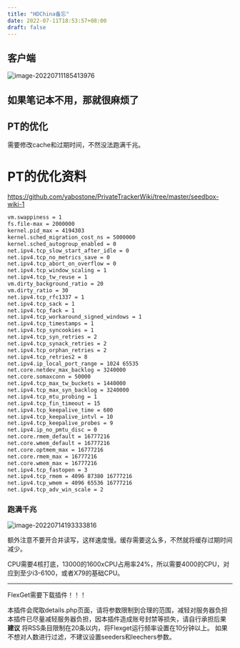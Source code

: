 ```yaml
---
title: "HDChina备忘"
date: 2022-07-11T18:53:57+08:00
draft: false
---
```


## 客户端

![image-20220711185413976](https://res.cloudinary.com/dbzr1zvpf/image/upload/v1657536856/2022/07/538c815f946c968773a39535f378fb5b.webp)

## 如果笔记本不用，那就很麻烦了

## PT的优化

需要修改cache和过期时间，不然没法跑满千兆。

# PT的优化资料

https://github.com/yabostone/PrivateTrackerWiki/tree/master/seedbox-wiki-1

```Bash
vm.swappiness = 1
fs.file-max = 2000000
kernel.pid_max = 4194303
kernel.sched_migration_cost_ns = 5000000
kernel.sched_autogroup_enabled = 0
net.ipv4.tcp_slow_start_after_idle = 0
net.ipv4.tcp_no_metrics_save = 0
net.ipv4.tcp_abort_on_overflow = 0
net.ipv4.tcp_window_scaling = 1
net.ipv4.tcp_tw_reuse = 1
vm.dirty_background_ratio = 20
vm.dirty_ratio = 30
net.ipv4.tcp_rfc1337 = 1
net.ipv4.tcp_sack = 1
net.ipv4.tcp_fack = 1
net.ipv4.tcp_workaround_signed_windows = 1
net.ipv4.tcp_timestamps = 1
net.ipv4.tcp_syncookies = 1
net.ipv4.tcp_syn_retries = 2
net.ipv4.tcp_synack_retries = 2
net.ipv4.tcp_orphan_retries = 2
net.ipv4.tcp_retries2 = 8
net.ipv4.ip_local_port_range = 1024 65535
net.core.netdev_max_backlog = 3240000
net.core.somaxconn = 50000
net.ipv4.tcp_max_tw_buckets = 1440000
net.ipv4.tcp_max_syn_backlog = 3240000
net.ipv4.tcp_mtu_probing = 1
net.ipv4.tcp_fin_timeout = 15
net.ipv4.tcp_keepalive_time = 600
net.ipv4.tcp_keepalive_intvl = 10
net.ipv4.tcp_keepalive_probes = 9
net.ipv4.ip_no_pmtu_disc = 0
net.core.rmem_default = 16777216
net.core.wmem_default = 16777216
net.core.optmem_max = 16777216
net.core.rmem_max = 16777216
net.core.wmem_max = 16777216
net.ipv4.tcp_fastopen = 3
net.ipv4.tcp_rmem = 4096 87380 16777216
net.ipv4.tcp_wmem = 4096 65536 16777216
net.ipv4.tcp_adv_win_scale = 2
```

### 跑满千兆

![image-20220714193333816](https://res.cloudinary.com/dbzr1zvpf/image/upload/v1657798418/2022/07/e127a0b07cad0b9b70b9c01619179732.webp)

额外注意不要开合并读写，这样速度慢。缓存需要这么多，不然就将缓存过期时间减少。

CPU需要4核打底，13000的1600xCPU占用率24%，所以需要4000的CPU，对应到至少i3-6100，或者X79的基础CPU。

-----

FlexGet需要下载插件！！！



本插件会爬取details.php页面，请将参数限制到合理的范围，减轻对服务器负担
本插件已尽量减轻服务器负担，因本插件造成账号封禁等损失，请自行承担后果
**建议** 将RSS条目限制在20条以内，将Flexget运行频率设置在10分钟以上。 如果不想对人数进行过滤，不建议设置seeders和leechers参数。
